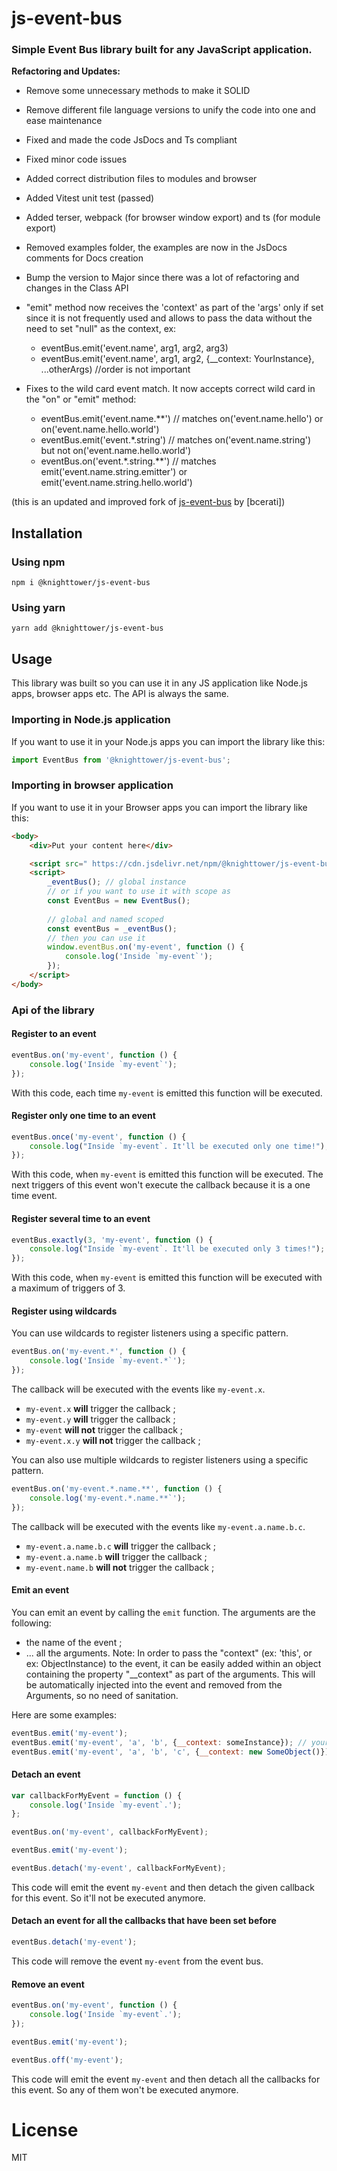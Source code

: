 # js-event-bus

### Simple Event Bus library built for any JavaScript application.

**Refactoring and Updates:**

-   Remove some unnecessary methods to make it SOLID
-   Remove different file language versions to unify the code into one and ease maintenance
-   Fixed and made the code JsDocs and Ts compliant
-   Fixed minor code issues
-   Added correct distribution files to modules and browser
-   Added Vitest unit test (passed)
-   Added terser, webpack (for browser window export) and ts (for module export)
-   Removed examples folder, the examples are now in the JsDocs comments for Docs creation
-   Bump the version to Major since there was a lot of refactoring and changes in the Class API
-   "emit" method now receives the 'context' as part of the 'args' only if set since it is not frequently used and allows to pass the data without the need to set "null" as the context, ex:

    -   eventBus.emit('event.name', arg1, arg2, arg3)
    -   eventBus.emit('event.name', arg1, arg2, {\_\_context: YourInstance}, ...otherArgs) //order is not important

-   Fixes to the wild card event match. It now accepts correct wild card in the "on" or "emit" method:
    -   eventBus.emit('event.name.\*\*') // matches on('event.name.hello') or on('event.name.hello.world')
    -   eventBus.emit('event.\*.string') // matches on('event.name.string') but not on('event.name.hello.world')
    -   eventBus.on('event.\*.string.\*\*') // matches emit('event.name.string.emitter') or emit('event.name.string.hello.world')

(this is an updated and improved fork of [js-event-bus](https://github.com/bcerati/js-event-bus/tree/main) by [bcerati])

## Installation

### Using npm

```
npm i @knighttower/js-event-bus
```

### Using yarn

```
yarn add @knighttower/js-event-bus
```

## Usage

This library was built so you can use it in any JS application like Node.js apps, browser apps etc. The API is always the same.

### Importing in Node.js application

If you want to use it in your Node.js apps you can import the library like this:

```js
import EventBus from '@knighttower/js-event-bus';
```

### Importing in browser application

If you want to use it in your Browser apps you can import the library like this:

```html
<body>
    <div>Put your content here</div>

    <script src=" https://cdn.jsdelivr.net/npm/@knighttower/js-event-bus@latest/dist/browser/eventBus.min.js "></script>
    <script>
        _eventBus(); // global instance
        // or if you want to use it with scope as 
        const EventBus = new EventBus();
        
        // global and named scoped 
        const eventBus = _eventBus();
        // then you can use it
        window.eventBus.on('my-event', function () {
            console.log('Inside `my-event`');
        });
    </script>
</body>
```

### Api of the library

#### Register to an event

```js
eventBus.on('my-event', function () {
    console.log('Inside `my-event`');
});
```

With this code, each time `my-event` is emitted this function will be executed.

#### Register only one time to an event

```js
eventBus.once('my-event', function () {
    console.log("Inside `my-event`. It'll be executed only one time!");
});
```

With this code, when `my-event` is emitted this function will be executed. The next triggers of this event won't execute the callback because it is a one time event.

#### Register several time to an event

```js
eventBus.exactly(3, 'my-event', function () {
    console.log("Inside `my-event`. It'll be executed only 3 times!");
});
```

With this code, when `my-event` is emitted this function will be executed with a maximum of triggers of 3.

#### Register using wildcards

You can use wildcards to register listeners using a specific pattern.

```js
eventBus.on('my-event.*', function () {
    console.log('Inside `my-event.*`');
});
```

The callback will be executed with the events like `my-event.x`.

-   `my-event.x` **will** trigger the callback ;
-   `my-event.y` **will** trigger the callback ;
-   `my-event` **will not** trigger the callback ;
-   `my-event.x.y` **will not** trigger the callback ;

You can also use multiple wildcards to register listeners using a specific pattern.

```js
eventBus.on('my-event.*.name.**', function () {
    console.log('my-event.*.name.**`');
});
```

The callback will be executed with the events like `my-event.a.name.b.c`.

-   `my-event.a.name.b.c` **will** trigger the callback ;
-   `my-event.a.name.b` **will** trigger the callback ;
-   `my-event.name.b` **will not** trigger the callback ;

#### Emit an event

You can emit an event by calling the `emit` function. The arguments are the following:

-   the name of the event ;
-   ... all the arguments.
Note: In order to pass the "context" (ex: 'this', or ex: ObjectInstance) to the event, it can be easily added within an object containing the property "__context" as part of the arguments. This will be automatically injected into the event and removed from the Arguments, so no need of sanitation.

Here are some examples:

```js
eventBus.emit('my-event');
eventBus.emit('my-event', 'a', 'b', {__context: someInstance}); // your callback sould be function (a, b) { ... }
eventBus.emit('my-event', 'a', 'b', 'c', {__context: new SomeObject()}); // your callback sould be function (a, b) { ... } and `this` will be set to the context of `SomeObject`. Order is not important.
```

#### Detach an event

```js
var callbackForMyEvent = function () {
    console.log('Inside `my-event`.');
};

eventBus.on('my-event', callbackForMyEvent);

eventBus.emit('my-event');

eventBus.detach('my-event', callbackForMyEvent);
```

This code will emit the event `my-event` and then detach the given callback for this event. So it'll not be executed anymore.

#### Detach an event for all the callbacks that have been set before

```js
eventBus.detach('my-event');
```

This code will remove the event `my-event` from the event bus.

#### Remove an event

```js
eventBus.on('my-event', function () {
    console.log('Inside `my-event`.');
});

eventBus.emit('my-event');

eventBus.off('my-event');
```

This code will emit the event `my-event` and then detach all the callbacks for this event. So any of them won't be executed anymore.

# License

MIT
